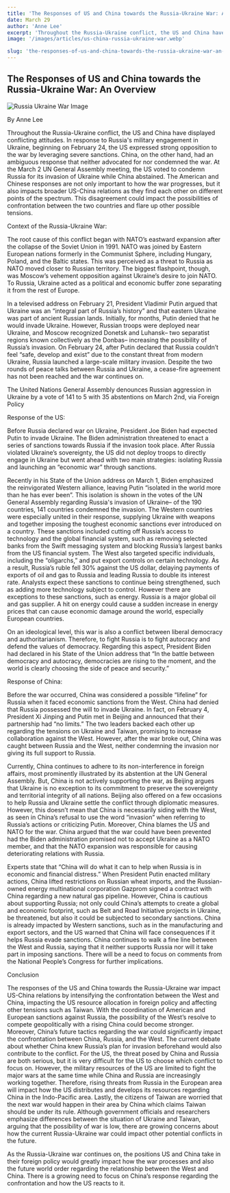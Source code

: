 ```yaml
---
title: 'The Responses of US and China towards the Russia-Ukraine War: An Overview'
date: March 29
author: 'Anne Lee'
excerpt: 'Throughout the Russia-Ukraine conflict, the US and China have displayed conflicting attitudes.'
image: '/images/articles/us-china-russia-ukraine-war.webp'

slug: 'the-responses-of-us-and-china-towards-the-russia-ukraine-war-an-overview'
---
```


## The Responses of US and China towards the Russia-Ukraine War: An Overview

![Russia Ukraine War Image](/images/articles/us-china-russia-ukraine-war.webp)

By Anne Lee

Throughout the Russia-Ukraine conflict, the US and China have displayed conflicting attitudes. In response to Russia's military engagement in Ukraine, beginning on February 24, the US expressed strong opposition to the war by leveraging severe sanctions. China, on the other hand, had an ambiguous response that neither advocated for nor condemned the war. At the March 2 UN General Assembly meeting, the US voted to condemn Russia for its invasion of Ukraine while China abstained. The American and Chinese responses are not only important to how the war progresses, but it also impacts broader US-China relations as they find each other on different points of the spectrum. This disagreement could impact the possibilities of confrontation between the two countries and flare up other possible tensions.


Context of the Russia-Ukraine War:

The root cause of this conflict began with NATO’s eastward expansion after the collapse of the Soviet Union in 1991. NATO was joined by Eastern European nations formerly in the Communist Sphere, including Hungary, Poland, and the Baltic states. This was perceived as a threat to Russia as NATO moved closer to Russian territory. The biggest flashpoint, though, was Moscow’s vehement opposition against Ukraine’s desire to join NATO. To Russia, Ukraine acted as a political and economic buffer zone separating it from the rest of Europe. 


In a televised address on February 21, President Vladimir Putin argued that Ukraine was an “integral part of Russia’s history” and that eastern Ukraine was part of ancient Russian lands. Initially, for months, Putin denied that he would invade Ukraine. However, Russian troops were deployed near Ukraine, and Moscow recognized Donetsk and Luhansk– two separatist regions known collectively as the Donbas– increasing the possibility of Russia’s invasion. On February 24, after Putin declared that Russia couldn’t feel “safe, develop and exist” due to the constant threat from modern Ukraine, Russia launched a large-scale military invasion. Despite the two rounds of peace talks between Russia and Ukraine, a cease-fire agreement has not been reached and the war continues on.



The United Nations General Assembly denounces Russian aggression in Ukraine by a vote of 141 to 5 with 35 abstentions on March 2nd, via Foreign Policy


Response of the US:

Before Russia declared war on Ukraine, President Joe Biden had expected Putin to invade Ukraine. The Biden administration threatened to enact a series of sanctions towards Russia if the invasion took place. After Russia violated Ukraine’s sovereignty, the US did not deploy troops to directly engage in Ukraine but went ahead with two main strategies: isolating Russia and launching an “economic war” through sanctions. 


Recently in his State of the Union address on March 1, Biden emphasized the reinvigorated Western alliance, leaving Putin “isolated in the world more than he has ever been”. This isolation is shown in the votes of the UN General Assembly regarding Russia's invasion of Ukraine– of the 190 countries, 141 countries condemned the invasion. The Western countries were especially united in their response, supplying Ukraine with weapons and together imposing the toughest economic sanctions ever introduced on a country. These sanctions included cutting off Russia’s access to technology and the global financial system, such as removing selected banks from the Swift messaging system and blocking Russia’s largest banks from the US financial system. The West also targeted specific individuals, including the “oligarchs,” and put export controls on certain technology. As a result, Russia’s ruble fell 30% against the US dollar, delaying payments of exports of oil and gas to Russia and leading Russia to double its interest rate. Analysts expect these sanctions to continue being strengthened, such as adding more technology subject to control. However there are exceptions to these sanctions, such as energy. Russia is a major global oil and gas supplier. A hit on energy could cause a sudden increase in energy prices that can cause economic damage around the world, especially European countries.

On an ideological level, this war is also a conflict between liberal democracy and authoritarianism. Therefore, to fight Russia is to fight autocracy and defend the values of democracy. Regarding this aspect, President Biden had declared in his State of the Union address that “In the battle between democracy and autocracy, democracies are rising to the moment, and the world is clearly choosing the side of peace and security.” 


Response of China:

Before the war occurred, China was considered a possible “lifeline” for Russia when it faced economic sanctions from the West. China had denied that Russia possessed the will to invade Ukraine. In fact, on February 4, President Xi Jinping and Putin met in Beijing and announced that their partnership had “no limits.” The two leaders backed each other up regarding the tensions on Ukraine and Taiwan, promising to increase collaboration against the West. However, after the war broke out, China was caught between Russia and the West, neither condemning the invasion nor giving its full support to Russia.  

Currently, China continues to adhere to its non-interference in foreign affairs, most prominently illustrated by its abstention at the UN General Assembly. But, China is not actively supporting the war, as Beijing argues that Ukraine is no exception to its commitment to preserve the sovereignty and territorial integrity of all nations. Beijing also offered on a few occasions to help Russia and Ukraine settle the conflict through diplomatic measures. However, this doesn’t mean that China is necessarily siding with the West, as seen in China’s refusal to use the word “invasion” when referring to Russia’s actions or criticizing Putin. Moreover, China blames the US and NATO for the war. China argued that the war could have been prevented had the Biden administration promised not to accept Ukraine as a NATO member, and that the NATO expansion was responsible for causing deteriorating relations with Russia. 


Experts state that “China will do what it can to help when Russia is in economic and financial distress.” When President Putin enacted military actions, China lifted restrictions on Russian wheat imports, and the Russian-owned energy multinational corporation Gazprom signed a contract with China regarding a new natural gas pipeline. However, China is cautious about supporting Russia; not only could China’s attempts to create a global and economic footprint, such as Belt and Road Initiative projects in Ukraine, be threatened, but also it could be subjected to secondary sanctions. China is already impacted by Western sanctions, such as in the manufacturing and export sectors, and the US warned that China will face consequences if it helps Russia evade sanctions. China continues to walk a fine line between the West and Russia, saying that it neither supports Russia nor will it take part in imposing sanctions. There will be a need to focus on comments from the National People’s Congress for further implications.


Conclusion

The responses of the US and China towards the Russia-Ukraine war impact US-China relations by intensifying the confrontation between the West and China, impacting the US resource allocation in foreign policy and affecting other tensions such as Taiwan. With the coordination of American and European sanctions against Russia, the possibility of the West’s resolve to compete geopolitically with a rising China could become stronger. Moreover, China’s future tactics regarding the war could significantly impact the confrontation between China, Russia, and the West. The current debate about whether China knew Russia’s plan for invasion beforehand would also contribute to the conflict. For the US, the threat posed by China and Russia are both serious, but it is very difficult for the US to choose which conflict to focus on. However, the military resources of the US are limited to fight the major wars at the same time while China and Russia are increasingly working together. Therefore, rising threats from Russia in the European area will impact how the US distributes and develops its resources regarding China in the Indo-Pacific area. Lastly, the citizens of Taiwan are worried that the next war would happen in their area by China which claims Taiwan should be under its rule. Although government officials and researchers emphasize differences between the situation of Ukraine and Taiwan, arguing that the possibility of war is low, there are growing concerns about how the current Russia-Ukraine war could impact other potential conflicts in the future. 


As the Russia-Ukraine war continues on, the positions US and China take in their foreign policy would greatly impact how the war processes and also the future world order regarding the relationship between the West and China. There is a growing need to focus on China’s response regarding the confrontation and how the US reacts to it. 